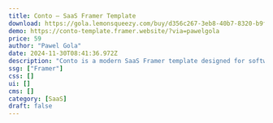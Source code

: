 ```yaml
---
title: Conto — SaaS Framer Template
download: https://gola.lemonsqueezy.com/buy/d356c267-3eb8-40b7-8320-b9f8721b7434?aff=YGGpO5
demo: https://conto-template.framer.website/?via=pawelgola
price: 59
author: "Pawel Gola"
date: 2024-11-30T08:41:36.972Z
description: "Conto is a modern SaaS Framer template designed for software companies, fintech startups, tech innovators, and SaaS businesses. Perfect for enterprise solutions, cloud services, AI platforms, and digital products."
ssg: ["Framer"]
css: []
ui: []
cms: []
category: [SaaS]
draft: false
---
```

